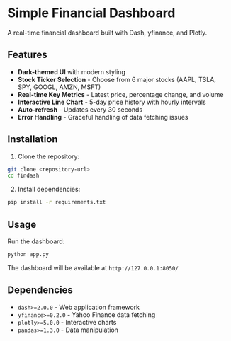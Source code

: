 # Simple Financial Dashboard

A real-time financial dashboard built with Dash, yfinance, and Plotly.

## Features

- **Dark-themed UI** with modern styling
- **Stock Ticker Selection** - Choose from 6 major stocks (AAPL, TSLA, SPY, GOOGL, AMZN, MSFT)
- **Real-time Key Metrics** - Latest price, percentage change, and volume
- **Interactive Line Chart** - 5-day price history with hourly intervals
- **Auto-refresh** - Updates every 30 seconds
- **Error Handling** - Graceful handling of data fetching issues

## Installation

1. Clone the repository:
```bash
git clone <repository-url>
cd findash
```

2. Install dependencies:
```bash
pip install -r requirements.txt
```

## Usage

Run the dashboard:
```bash
python app.py
```

The dashboard will be available at `http://127.0.0.1:8050/`

## Dependencies

- `dash>=2.0.0` - Web application framework
- `yfinance>=0.2.0` - Yahoo Finance data fetching
- `plotly>=5.0.0` - Interactive charts
- `pandas>=1.3.0` - Data manipulation
